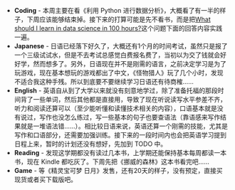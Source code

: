 
- **Coding** - 本周主要在看《利用 Python 进行数据分析》，大概看了有一半的样子，下周应该能够结束掉。接下来的打算可能是先不看书，而是把[What should I learn in data science in 100 hours?](https://www.quora.com/What-should-I-learn-in-data-science-in-100-hours)这个问题下面的回答内容实践一遍。
- **Japanese** - 日语已经落下好久了，大概还有1个月的时间考试，虽然只是报了一个三级试试水，但是不去考试总感觉白费报名费了，当初以为交了钱就会好好学，然而想多了。另外，日语现在并不是刚需的语言，之前决定学习是为了玩游戏，现在基本想玩的游戏都出了中文，《怪物猎人》玩了几个小时，发现不适合我这种手残。所以到底要不要继续学习日语还有待商榷……
- **English** - 英语自从到了大学以来就没有刻意地学过，除了准备托福的那段时间背了一些单词，然后其他都是直接用，导致了现在听说读写水平参差不齐，听力和阅读还算可以（至少能听懂和读懂技术相关的内容），口语基本就是没有说过，写作也没怎么练过，写一些基本的句子也要查语法（靠语感来写作结果就是一堆语法错……）。相比较日语来说，英语还算一个刚需的技能，尤其是写作和口语部分，还需要加强训练。接下来的一段时间内也会把英语学习提到日程上来，暂时的计划还没有想好，先加到 TODO 中。
- **Reading** - 发现这学期都没有读过几本书，上学期还能保持基本每周都读一本书，现在 Kindle 都吃灰了。下周先把《挪威的森林》这本书看完吧……
- **Game** - 等《精灵宝可梦 日月》发售，还有20天的样子，没有预定，直接买现货或者买下载版吧。
